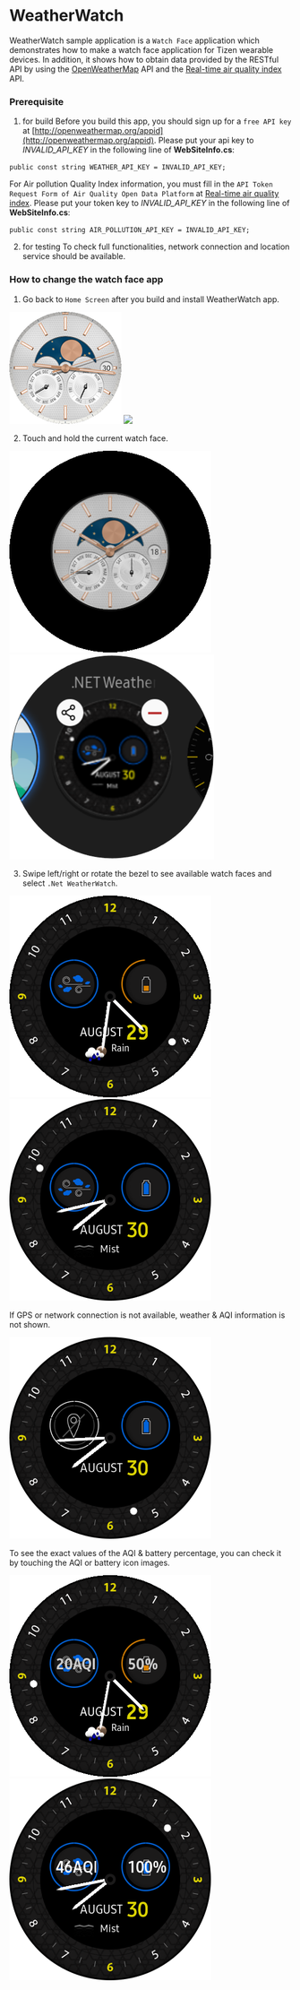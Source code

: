# WeatherWatch #

WeatherWatch sample application is a `Watch Face` application which demonstrates how to make a watch face application for Tizen wearable devices.
In addition, it shows how to obtain data provided by the RESTful API by using the [OpenWeatherMap](https://openweathermap.org) API and the [Real-time air quality index](http://waqi.info) API.

### Prerequisite
1. for build
Before you build this app, you should sign up for a `free API key` at [http://openweathermap.org/appid](http://openweathermap.org/appid).
Please put your api key to *INVALID_API_KEY*  in the following line of **WebSiteInfo.cs**:
```
public const string WEATHER_API_KEY = INVALID_API_KEY;
```

For Air pollution Quality Index information, you must fill in the `API Token Request Form of Air Quality Open Data Platform` at [Real-time air quality index](http://aqicn.org/data-platform/token/#/).
Please put your token key to *INVALID_API_KEY*  in the following line of **WebSiteInfo.cs**:

```
public const string AIR_POLLUTION_API_KEY = INVALID_API_KEY;
```

2. for testing
To check full functionalities, network connection and location service should be available.

### How to change the watch face app

1. Go back to `Home Screen` after you build and install WeatherWatch app.

<p align="left">
 <img src="./WeatherWatch_Emul-Home.png">
 <img src="./WeatherWatch_Device-Home.pngg">
</p>

2. Touch and hold the current watch face.

<p align="left">
 <img src="./WeatherWatch_Emul-WatchFace-Selection.png">
 <img src="./WeatherWatch_Device-watchface_selection.png">
</p>

3. Swipe left/right or rotate the bezel to see available watch faces and select `.Net WeatherWatch`.
<p align="left">
 <img src="./WeatherWatch_Snapshot-Emul.png">
 <img src="./WeatherWatch_Snapshot-device.png">
</p>


If GPS or network connection is not available, weather & AQI information is not shown.
   <p align="left">
   <img src="./WeatherWatch_Snapshot-device-noGPS.png">
   </p>

To see the exact values of the AQI & battery percentage, you can check it by touching the AQI or battery icon images.
<p align="left">
 <img src="./WeatherWatch_Snapshot-Emul-touched.png">
 <img src="./WeatherWatch_Snapshot-device-touched.png">
</p>


